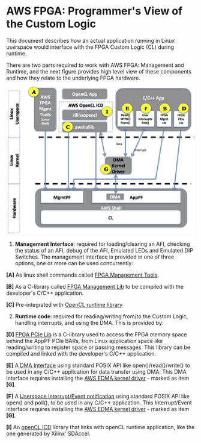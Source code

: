 # AWS FPGA: Programmer's View of the Custom Logic

This document describes how an actual application running in Linux userspace would interface with the FPGA Custom Logic (CL) during runtime.

There are two parts required to work with AWS FPGA: Management and Runtime, and the next figure provides high level view of these components and how they relate to the underlying FPGA hardware.

![alt tag](./images/AWS_FPGA_Software_Overview.jpg)

1. **Management Interface**: required for loading/clearing an AFI, checking the status of an AFI, debug of the AFI, Emulated LEDs and Emulated DIP Switches. The management interface is provided in one of three options, one or more can be used concurrently:

  **\[A\]** As linux shell commands called [FPGA Management Tools](../../sdk/userspace/fpga_mgmt_tools/README.md).
  
  **\[B\]** As a C-library called [FPGA Management Lib](../../sdk/userspace/fpga_libs/fpga_mgmt/) to be compiled with the developer's C/C++ application.
  
  **\[C\]** Pre-integrated with [OpenCL runtime library](../../SDAccel)
  
2. **Runtime code**: required for reading/writing from/to the Custom Logic, handling interrupts, and using the DMA. This is provided by:
  
  **\[D\]** [FPGA PCIe Lib](../../sdk/userspace/fpga_libs/fpga_pci/) is a C-library used to access the FPGA memory space behind the AppPF PCIe BARs, from Linux application space like reading/writing to register space or passing messages. This library can be compiled and linked with the developer's C/C++ application.
  
  **\[E\]** A [DMA Interface](../../sdk/linux_kernel_drivers/edma/README.md) using standard POSIX API like open()/read()/write() to be used in any C/C++ application for data transfer using DMA. This DMA interface requires installing the [AWS EDMA kernel driver](../../sdk/linux_kernel_drivers/edma/edma_install.md) - marked as item **\[G\]**.
  
  **\[F\]** A [Userspace Interrupt/Event notification](../../sdk/linux_kernel_drivers/edma/user_defined_interrupts_README.md) using standard POSIX API like open() and poll(), to be used in any C/C++ application. This Interrupt/Event interface requires installing the [AWS EDMA kernel driver](../../sdk/linux_kernel_drivers/edma/edma_install.md) - marked as item **\[G\]**.
  
  **\[I\]** An [openCL ICD](https://wikipedia.org/wiki/OpenCL#Implementations) library that links with openCL runtime application, like the one generated by Xilinx' SDAccel. 
  

